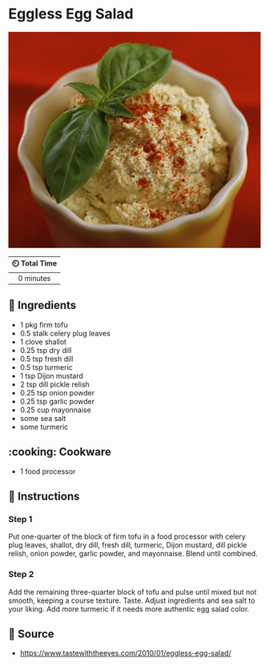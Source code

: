 # Eggless Egg Salad

![Eggless Egg Salad](../assets/images/eggless-egg-salad.jpg)

| :timer_clock: Total Time |
|:-----------------------: |
| 0 minutes |

## :salt: Ingredients

- 1 pkg firm tofu
- 0.5 stalk celery plug leaves
- 1 clove shallot
- 0.25 tsp dry dill
- 0.5 tsp fresh dill
- 0.5 tsp turmeric
- 1 tsp Dijon mustard
- 2 tsp dill pickle relish
- 0.25 tsp onion powder
- 0.25 tsp garlic powder
- 0.25 cup mayonnaise
- some sea salt
- some turmeric

## :cooking: Cookware

- 1 food processor

## :pencil: Instructions

### Step 1

Put one-quarter of the block of firm tofu in a food processor with celery plug leaves, shallot, dry dill, fresh dill,
turmeric, Dijon mustard, dill pickle relish, onion powder, garlic powder, and mayonnaise. Blend until combined.

### Step 2

Add the remaining three-quarter block of tofu and pulse until mixed but not smooth, keeping a course texture. Taste.
Adjust ingredients and sea salt to your liking. Add more turmeric if it needs more authentic egg salad color.

## :link: Source

- <https://www.tastewiththeeyes.com/2010/01/eggless-egg-salad/>

